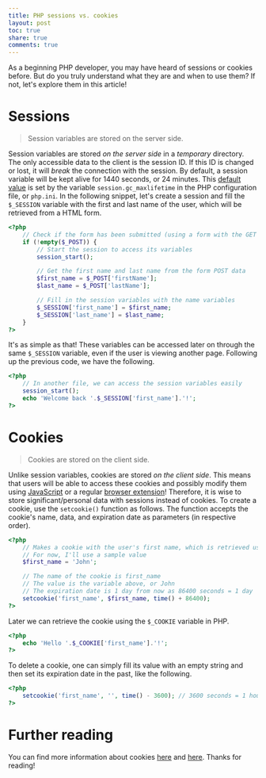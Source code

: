 ```yaml
---
title: PHP sessions vs. cookies
layout: post
toc: true
share: true
comments: true
---
```


As a beginning PHP developer, you may have heard of sessions or cookies before. But do you truly understand what they are and when to use them? If not, let's explore them in this article!

# Sessions

> Session variables are stored on the server side.

Session variables are stored *on the server side* in a *temporary* directory. The only accessible data to the client is the session ID. If this ID is changed or lost, it will *break* the connection with the session. By default, a session variable will be kept alive for 1440 seconds, or 24 minutes. This [default value](http://www.php.net/manual/en/session.configuration.php) is set by the variable `session.gc_maxlifetime` in the PHP configuration file, or `php.ini`. In the following snippet, let's create a session and fill the `$_SESSION` variable with the first and last name of the user, which will be retrieved from a HTML form.

```php
<?php
	// Check if the form has been submitted (using a form with the GET method is optional)
	if (!empty($_POST)) {
		// Start the session to access its variables
		session_start();

		// Get the first name and last name from the form POST data
		$first_name = $_POST['firstName'];
		$last_name = $_POST['lastName'];

		// Fill in the session variables with the name variables
		$_SESSION['first_name'] = $first_name;
		$_SESSION['last_name'] = $last_name;
	}
?>
```

It's as simple as that! These variables can be accessed later on through the same `$_SESSION` variable, even if the user is viewing another page. Following up the previous code, we have the following.

```php
<?php
	// In another file, we can access the session variables easily
	session_start();
	echo 'Welcome back '.$_SESSION['first_name'].'!';
?>
```

# Cookies

> Cookies are stored on the client side.

Unlike session variables, cookies are stored *on the client side*. This means that users will be able to access these cookies and possibly modify them using [JavaScript](http://blog.creativeitp.com/posts-and-articles/javascript/javascript-injection-cookie-editing/) or a regular [browser extension](https://chrome.google.com/webstore/detail/edit-this-cookie/fngmhnnpilhplaeedifhccceomclgfbg?hl=en)! Therefore, it is wise to store significant/personal data with sessions instead of cookies. To create a cookie, use the `setcookie()` function as follows. The function accepts the cookie's name, data, and expiration date as parameters (in respective order).

```php
<?php
	// Makes a cookie with the user's first name, which is retrieved using a POST form as shown previously
	// For now, I'll use a sample value
	$first_name = 'John';

	// The name of the cookie is first_name
	// The value is the variable above, or John
	// The expiration date is 1 day from now as 86400 seconds = 1 day
	setcookie('first_name', $first_name, time() + 86400);
?>
```

Later we can retrieve the cookie using the `$_COOKIE` variable in PHP.

```php
<?php
	echo 'Hello '.$_COOKIE['first_name'].'!';
?>
```

To delete a cookie, one can simply fill its value with an empty string and then set its expiration date in the past, like the following.

```php
<?php
	setcookie('first_name', '', time() - 3600); // 3600 seconds = 1 hour
?>
```

# Further reading

You can find more information about cookies [here](http://davidwalsh.name/php-cookies) and [here](http://php.net/manual/en/function.setcookie.php). Thanks for reading!
